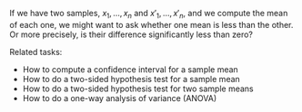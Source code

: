 
If we have two samples, $x_1, \ldots , x_n$ and $x'_1, \ldots , x'_n$,
and we compute the mean of each one, we might want to ask whether
one mean is less than the other.
Or more precisely, is their difference significantly less than zero?

Related tasks:

 * How to compute a confidence interval for a sample mean
 * How to do a two-sided hypothesis test for a sample mean
 * How to do a two-sided hypothesis test for two sample means
 * How to do a one-way analysis of variance (ANOVA)

